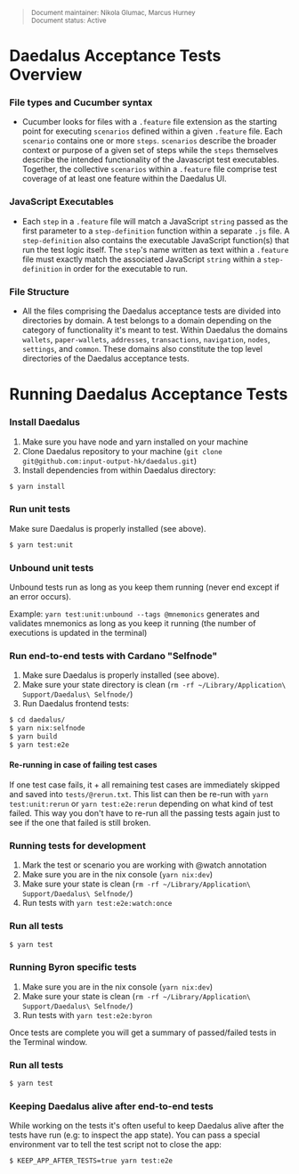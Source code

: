 <blockquote>
<sub>Document maintainer: Nikola Glumac, Marcus Hurney<br/>Document status: Active</sub>
</blockquote>

# Daedalus Acceptance Tests Overview

### File types and Cucumber syntax

- Cucumber looks for files with a `.feature` file extension as the starting point for executing `scenarios` defined within a given `.feature` file. Each `scenario` contains one or more `steps`. `scenarios` describe the broader context or purpose of a given set of steps while the `steps` themselves describe the intended functionality of the Javascript test executables. Together, the collective `scenarios`  within a `.feature` file comprise test coverage of at least one feature within the Daedalus UI.

### JavaScript Executables

- Each `step` in a `.feature` file will match a JavaScript `string` passed as the first parameter to a `step-definition` function within a separate `.js` file. A `step-definition` also contains the executable JavaScript function(s) that run the test logic itself. The `step`'s name written as text within a `.feature` file must exactly match the associated JavaScript `string` within a `step-definition` in order for the executable to run.

### File Structure

- All the files comprising the Daedalus acceptance tests are divided into directories by domain. A test belongs to a domain depending on the category of functionality it's meant to test. Within Daedalus the domains `wallets`, `paper-wallets`, `addresses`, `transactions`, `navigation`, `nodes`, `settings`, and `common`. These domains also constitute the top level directories of the Daedalus acceptance tests.

# Running Daedalus Acceptance Tests

### Install Daedalus

1. Make sure you have node and yarn installed on your machine
2. Clone Daedalus repository to your machine (`git clone git@github.com:input-output-hk/daedalus.git`)
3. Install dependencies from within Daedalus directory:

```bash
$ yarn install
```

### Run unit tests

Make sure Daedalus is properly installed (see above).

```bash
$ yarn test:unit
```

### Unbound unit tests

Unbound tests run as long as you keep them running
(never end except if an error occurs).

Example:
`yarn test:unit:unbound --tags @mnemonics`
generates and validates mnemonics as long as you keep it
running (the number of executions is updated in the terminal)

### Run end-to-end tests with Cardano "Selfnode"

1. Make sure Daedalus is properly installed (see above).
2. Make sure your state directory is clean (`rm -rf ~/Library/Application\ Support/Daedalus\ Selfnode/`)
3. Run Daedalus frontend tests:

```bash
$ cd daedalus/
$ yarn nix:selfnode
$ yarn build
$ yarn test:e2e
```

#### Re-running in case of failing test cases

If one test case fails, it + all remaining test cases are immediately skipped and saved into `tests/@rerun.txt`.
This list can then be re-run with `yarn test:unit:rerun` or `yarn test:e2e:rerun` depending on what kind of test
failed. This way you don't have to re-run all the passing tests again just to see if the one that failed is
still broken.

### Running tests for development
1. Mark the test or scenario you are working with @watch annotation
2. Make sure you are in the nix console (`yarn nix:dev`)
3. Make sure your state is clean (`rm -rf ~/Library/Application\ Support/Daedalus\ Selfnode/`)
4. Run tests with `yarn test:e2e:watch:once`

### Run all tests

```bash
$ yarn test
```

### Running Byron specific tests
1. Make sure you are in the nix console (`yarn nix:dev`)
2. Make sure your state is clean (`rm -rf ~/Library/Application\ Support/Daedalus\ Selfnode/`)
3. Run tests with `yarn test:e2e:byron`

Once tests are complete you will get a summary of passed/failed tests in the Terminal window.

### Run all tests

```bash
$ yarn test
```

### Keeping Daedalus alive after end-to-end tests

While working on the tests it's often useful to keep Daedalus alive after the tests have run
(e.g: to inspect the app state). You can pass a special environment var to tell the test script
not to close the app:

````bash
$ KEEP_APP_AFTER_TESTS=true yarn test:e2e
````
